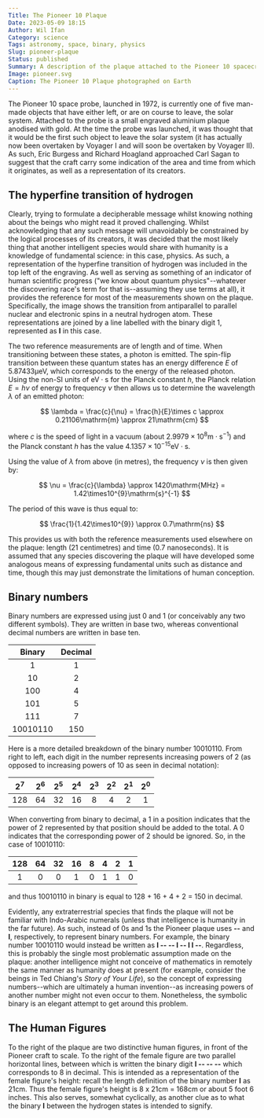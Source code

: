```yaml
---
Title: The Pioneer 10 Plaque
Date: 2023-05-09 18:15
Author: Wil Ifan
Category: science
Tags: astronomy, space, binary, physics
Slug: pioneer-plaque
Status: published
Summary: A description of the plaque attached to the Pioneer 10 spacecraft and what it represents.
Image: pioneer.svg
Caption: The Pioneer 10 Plaque photographed on Earth
---
```


The Pioneer 10 space probe, launched in 1972, is currently one of five man-made objects that have either left, or are on course to leave, the solar system. Attached to the probe is a small engraved aluminium plaque anodised with gold. At the time the probe was launched, it was thought that it would be the first such object to leave the solar system (it has actually now been overtaken by Voyager I and will soon be overtaken by Voyager II). As such, Eric Burgess and Richard Hoagland approached Carl Sagan to suggest that the craft carry some indication of the area and time from which it originates, as well as a representation of its creators.

## The hyperfine transition of hydrogen

Clearly, trying to formulate a decipherable message whilst knowing nothing about the beings who might read it proved challenging. Whilst acknowledging that any such message will unavoidably be constrained by the logical processes of its creators, it was decided that the most likely thing that another intelligent species would share with humanity is a knowledge of fundamental science: in this case, physics. As such, a representation of the hyperfine transition of hydrogen was included in the top left of the engraving. As well as serving as something of an indicator of human scientific progress ("we know about quantum physics"--whatever the discovering race's term for that is--assuming they use terms at all), it provides the reference for most of the measurements shown on the plaque. Specifically, the image shows the transition from antiparallel to parallel nuclear and electronic spins in a neutral hydrogen atom. These representations are joined by a line labelled with the binary digit 1, represented as **I** in this case.

The two reference measurements are of length and of time. When transitioning between these states, a photon is emitted. The spin-flip transition between these quantum states has an energy difference $E$ of $5.87433 \mathrm{\mu eV}$, which corresponds to the energy of the released photon. Using the non-SI units of $\mathrm{eV \cdot s}$ for the Planck constant $h$, the Planck relation $E = h \nu$ of energy to frequency $\nu$ then allows us to determine the wavelength $\lambda$ of an emitted photon:

$$
\lambda = \frac{c}{\nu} = \frac{h}{E}\times c \approx 0.21106\mathrm{m} \approx 21\mathrm{cm}
$$

where $c$ is the speed of light in a vacuum (about $2.9979\times10^{8}\mathrm{m} \cdot \mathrm{s}^{-1}$) and the Planck constant $h$ has the value $4.1357\times10^{-15} \mathrm{eV} \cdot \mathrm{s}$.

Using the value of $\lambda$ from above (in metres), the frequency $\nu$ is then given by:

$$
\nu = \frac{c}{\lambda} \approx 1420\mathrm{MHz} = 1.42\times10^{9}\mathrm{s}^{-1}
$$

The period of this wave is thus equal to:

$$
\frac{1}{1.42\times10^{9}} \approx 0.7\mathrm{ns}
$$

This provides us with both the reference measurements used elsewhere on the plaque: length (21 centimetres) and time (0.7 nanoseconds). It is assumed that any species discovering the plaque will have developed some analogous means of expressing fundamental units such as distance and time, though this may just demonstrate the limitations of human conception.

## Binary numbers

Binary numbers are expressed using just 0 and 1 (or conceivably any two different symbols). They are written in base two, whereas conventional decimal numbers are written in base ten.

| Binary     | Decimal     |
|:----------:|:-----------:|
|  1         |  1          |
|  10        |  2          |
|  100       |  4          |
|  101       |  5          |
|  111       |  7          |
|  10010110  |  150        |

Here is a more detailed breakdown of the binary number 10010110. From right to left, each digit in the number represents increasing powers of 2 (as opposed to increasing powers of 10 as seen in decimal notation):

| $2^{7}$ | $2^{6}$ | $2^{5}$ | $2^{4}$ | $2^{3}$ | $2^{2}$ | $2^{1}$ | $2^{0}$ |
|:---:|:--:|:--:|:--:|:-:|:-:|:-:|:-:|
| 128 | 64 | 32 | 16 | 8 | 4 | 2 | 1 |

When converting from binary to decimal, a 1 in a position indicates that the power of 2 represented by that position should be added to the total. A 0 indicates that the corresponding power of 2 should be ignored. So, in the case of 10010110:

| 128 | 64 | 32 | 16 | 8 | 4 | 2 | 1 |
|:---:|:--:|:--:|:--:|:-:|:-:|:-:|:-:|
| 1   | 0  | 0  | 1  | 0 | 1 | 1 | 0 |

and thus 10010110 in binary is equal to 128 + 16 + 4 + 2 = 150 in decimal.

Evidently, any extraterrestrial species that finds the plaque will not be familiar with Indo-Arabic numerals (unless that intelligence is humanity in the far future). As such, instead of 0s and 1s the Pioneer plaque uses **--** and **I**, respectively, to represent binary numbers. For example, the binary number 10010110 would instead be written as **I -- -- I -- I I --**. Regardless, this is probably the single most problematic assumption made on the plaque: another intelligence might not conceive of mathematics in remotely the same manner as humanity does at present (for example, consider the beings in Ted Chiang's *Story of Your Life*), so the concept of expressing numbers--which are ultimately a human invention--as increasing powers of another number might not even occur to them. Nonetheless, the symbolic binary is an elegant attempt to get around this problem.

## The Human Figures

To the right of the plaque are two distinctive human figures, in front of the Pioneer craft to scale. To the right of the female figure are two parallel horizontal lines, between which is written the binary digit **I -- -- --** which corresponds to 8 in decimal. This is intended as a representation of the female figure's height: recall the length definition of the binary number **I** as 21cm. Thus the female figure's height is 8 x 21cm = 168cm or about 5 foot 6 inches. This also serves, somewhat cyclically, as another clue as to what the binary **I** between the hydrogen states is intended to signify.
